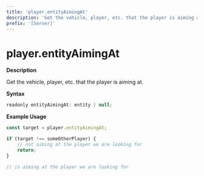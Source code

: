 ```yaml
---
title: 'player.entityAimingAt'
description: 'Get the vehicle, player, etc. that the player is aiming at.'
prefix: '[Server]'
---
```


# player.entityAimingAt

**Description**

Get the vehicle, player, etc. that the player is aiming at.

**Syntax**

```js
readonly entityAimingAt: entity | null;
```

**Example Usage**

```js
const target = player.entityAimingAt;

if (target !== someOtherPlayer) {
    // not aiming at the player we are looking for
    return;
}

// is aiming at the player we are looking for
```
